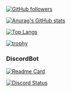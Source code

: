 [![GitHub followers](https://img.shields.io/github/followers/aic-6301?style=social)](https://github.com/aic-6301)

[![Anurag's GitHub stats](https://github-readme-stats.vercel.app/api?username=aic-6301&locale=ja&theme=nord)](https://github.com/anuraghazra/github-readme-stats)

[![Top Langs](https://github-readme-stats.vercel.app/api/top-langs/?username=aic-6301&theme=nord&&locale=ja&layout=compact)](https://github.com/anuraghazra/github-readme-stats)

[![trophy](https://github-profile-trophy.vercel.app/?username=aic-6301&theme=nord&locale=ja)](https://github.com/ryo-ma/github-profile-trophy)


### DiscordBot

[![Readme Card](https://github-readme-stats.vercel.app/api/pin/?username=aic-6301&repo=AicyBot&theme=nord)](https://github.com/aic-6301/AicyBot)

[![Discord Status](https://discord.c99.nl/widget/theme-1/964887498436276305.png)](https://discord.c99.nl)
